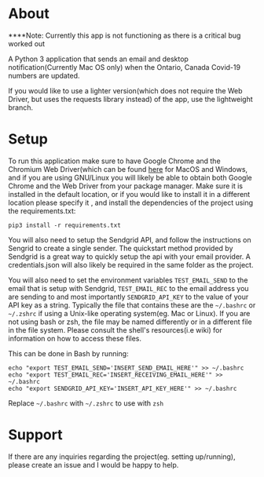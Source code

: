 # About

****Note: Currently this app is not functioning as there is a critical bug worked out

A Python 3 application that sends an email and desktop notification(Currently Mac OS only) when the Ontario, Canada Covid-19 numbers are updated.

If you would like to use a lighter version(which does not require the Web Driver, but uses the requests library instead) of the app, use the lightweight branch.



# Setup
To run this application make sure to have Google Chrome and the Chromium Web Driver(which can be found [here](https://chromedriver.chromium.org/downloads) for MacOS  and Windows, and if you are using GNU/Linux you will likely be able to obtain both Google Chrome and the Web Driver from your package manager. Make sure it is installed in the default location, or if you would like to install it in a different location please specify it , and install the dependencies of the project using the requirements.txt:

```
pip3 install -r requirements.txt
```
You will also need to setup the Sendgrid API, and follow the instructions on Sengrid to create a single sender. The quickstart method provided by Sendgrid is a great way to quickly setup the api with your email provider. A credentials.json will also likely be required in the same folder as the project.

You will also need to set the environment variables ```TEST_EMAIL_SEND``` to the email that is setup with Sendgrid, ```TEST_EMAIL_REC``` to the email address you are sending to and most importantly ```SENDGRID_API_KEY``` to the value of your API key as a string. Typically the file that contains these are the ```~/.bashrc``` or ```~/.zshrc``` if using a Unix-like operating system(eg. Mac or Linux). If you are not using bash or zsh, the file may be named differently or in a different file in the file system. Please consult the shell's resources(i.e wiki) for information on how to access these files. 

This can be done in Bash by running:
``` 
echo "export TEST_EMAIL_SEND='INSERT_SEND_EMAIL_HERE'" >> ~/.bashrc
echo "export TEST_EMAIL_REC='INSERT_RECEIVING_EMAIL_HERE'" >> ~/.bashrc
echo "export SENDGRID_API_KEY='INSERT_API_KEY_HERE'" >> ~/.bashrc
```
Replace ```~/.bashrc``` with ```~/.zshrc``` to use with ```zsh```

# Support
If there are any inquiries regarding the project(eg. setting up/running), please create an issue and I would be happy to help.
